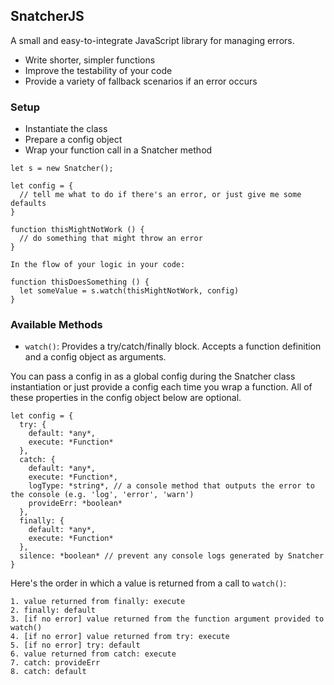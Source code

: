 ## SnatcherJS

A small and easy-to-integrate JavaScript library for managing errors.

- Write shorter, simpler functions
- Improve the testability of your code
- Provide a variety of fallback scenarios if an error occurs

### Setup

- Instantiate the class
- Prepare a config object
- Wrap your function call in a Snatcher method

```
let s = new Snatcher();

let config = {
  // tell me what to do if there's an error, or just give me some defaults
}

function thisMightNotWork () {
  // do something that might throw an error
}

In the flow of your logic in your code:

function thisDoesSomething () {
  let someValue = s.watch(thisMightNotWork, config)
}
```

### Available Methods
- `watch()`: Provides a try/catch/finally block. Accepts a function definition and a config object as arguments.

You can pass a config in as a global config during the Snatcher class instantiation or just provide a config each time you wrap a function. All of these properties in the config object below are optional.
```
let config = {
  try: {
    default: *any*,
    execute: *Function*
  },
  catch: {
    default: *any*,
    execute: *Function*,
    logType: *string*, // a console method that outputs the error to the console (e.g. 'log', 'error', 'warn')
    provideErr: *boolean*
  },
  finally: {
    default: *any*,
    execute: *Function*
  },
  silence: *boolean* // prevent any console logs generated by Snatcher
}
```

Here's the order in which a value is returned from a call to `watch()`:
```
1. value returned from finally: execute
2. finally: default
3. [if no error] value returned from the function argument provided to watch()
4. [if no error] value returned from try: execute
5. [if no error] try: default
6. value returned from catch: execute
7. catch: provideErr
8. catch: default
```